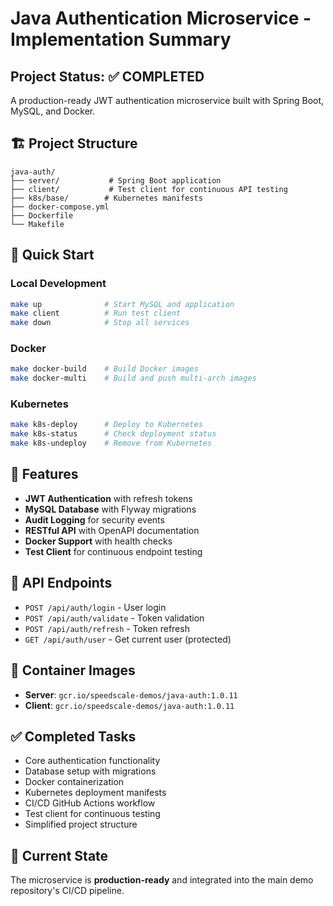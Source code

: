 # Java Authentication Microservice - Implementation Summary

## Project Status: ✅ COMPLETED

A production-ready JWT authentication microservice built with Spring Boot, MySQL, and Docker.

## 🏗️ Project Structure

```
java-auth/
├── server/           # Spring Boot application
├── client/           # Test client for continuous API testing
├── k8s/base/        # Kubernetes manifests
├── docker-compose.yml
├── Dockerfile
└── Makefile
```

## 🚀 Quick Start

### Local Development
```bash
make up              # Start MySQL and application
make client          # Run test client
make down            # Stop all services
```

### Docker
```bash
make docker-build    # Build Docker images
make docker-multi    # Build and push multi-arch images
```

### Kubernetes
```bash
make k8s-deploy      # Deploy to Kubernetes
make k8s-status      # Check deployment status
make k8s-undeploy    # Remove from Kubernetes
```

## 🔑 Features

- **JWT Authentication** with refresh tokens
- **MySQL Database** with Flyway migrations
- **Audit Logging** for security events
- **RESTful API** with OpenAPI documentation
- **Docker Support** with health checks
- **Test Client** for continuous endpoint testing

## 📡 API Endpoints

- `POST /api/auth/login` - User login
- `POST /api/auth/validate` - Token validation
- `POST /api/auth/refresh` - Token refresh
- `GET /api/auth/user` - Get current user (protected)

## 🐳 Container Images

- **Server**: `gcr.io/speedscale-demos/java-auth:1.0.11`
- **Client**: `gcr.io/speedscale-demos/java-auth:1.0.11`

## ✅ Completed Tasks

- Core authentication functionality
- Database setup with migrations
- Docker containerization
- Kubernetes deployment manifests
- CI/CD GitHub Actions workflow
- Test client for continuous testing
- Simplified project structure

## 🎯 Current State

The microservice is **production-ready** and integrated into the main demo repository's CI/CD pipeline.